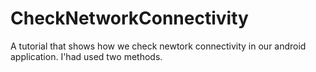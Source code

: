 CheckNetworkConnectivity
========================
A tutorial that shows how we check newtork connectivity in our android application.
I'had used two methods.
